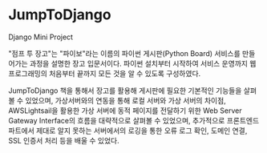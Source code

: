 # JumpToDjango
Django Mini Project

"점프 투 장고"는 "파이보"라는 이름의 파이썬 게시판(Python Board) 서비스를 만들어가는 과정을 설명한 장고 입문서이다. 파이썬 설치부터 시작하여 서비스 운영까지 웹 프로그래밍의 처음부터 끝까지 모든 것을 알 수 있도록 구성하였다.

JumpToDjango 책을 통해서 장고를 활용해 게시판에 필요한 기본적인 기능들을 살펴볼 수 있었으며,
가상서버와의 연동을 통해 로컬 서버와 가상 서버의 차이점,
AWSLightsail을 활용한 가상 서버에 
동적 페이지를 전달하기 위한 Web Server Gateway Interface의 흐름을 대략적으로 살펴볼 수 있었으며,
추가적으로 프론트엔드 파트에서 제대로 알지 못하는 서버에서의 로깅을 통한 오류 로그 확인, 도메인 연결, SSL 인증서 처리 등을 배울 수 있었다.
